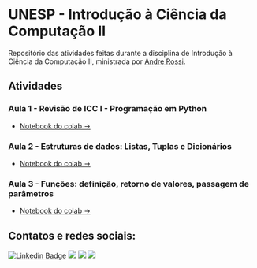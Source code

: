 # UNESP - Introdução à Ciência da Computação II
Repositório das atividades feitas durante a disciplina de Introdução à Ciência da Computação II, ministrada por [Andre Rossi](https://www.linkedin.com/in/andr%C3%A9-luis-debiaso-rossi-75a44517a/).

## Atividades
### Aula 1 - Revisão de ICC I - Programação em Python
- [Notebook do colab →](https://github.com/douglascdsantos/unesp_icc_ii/blob/main/notebooks/Lista_de_Exerc%C3%ADcios_01.ipynb)

### Aula 2 - Estruturas de dados: Listas, Tuplas e Dicionários
- [Notebook do colab →](https://github.com/douglascdsantos/unesp_icc_ii/blob/main/notebooks/Lista_de_Exerc%C3%ADcios_02.ipynb)

### Aula 3 - Funções: definição, retorno de valores, passagem de parâmetros
- [Notebook do colab →](https://github.com/douglascdsantos/unesp_icc_ii/blob/main/notebooks/Lista_de_Exerc%C3%ADcios_03.ipynb)

## Contatos e redes sociais: 
[![Linkedin Badge](https://img.shields.io/badge/LinkedIn-0077B5?style=for-the-badge&logo=linkedin&logoColor=white)](https://www.linkedin.com/in/douglascdsantos/)
[![](https://img.shields.io/badge/Medium-F9AB00?style=for-the-badge&logo=medium&color=525252)](https://douglascdsantos.medium.com/)
[![](https://img.shields.io/badge/linktree-39E09B?style=for-the-badge&logo=linktree&logoColor=white)](https://linktr.ee/douglascsantos)
[![](https://img.shields.io/badge/Gmail-D14836?style=for-the-badge&logo=gmail&logoColor=white)](mailto:douglas.c.santos@unesp.br)
